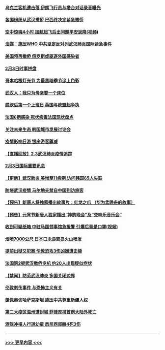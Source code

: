 #### [乌克兰客机遭击落 伊朗飞行员与塔台对话录音曝光](../pages/prog202/a102768645.md?t=02041311) 
#### [各国纷纷从武汉撤侨 巴西终决定紧急撤侨](../pages/prog202/a102768630.md?t=02041311) 
#### [空中惊魂4小时 加航起飞后出问题平安返降(视频)](../pages/prog202/a102768601.md?t=02041311) 
#### [法媒：施压WHO 中共坚定反对列武汉肺炎国际紧急事件](../pages/prog202/a102768584.md?t=02041311) 
#### [美国将再撤侨 俄罗斯或驱逐外国感染者](../pages/prog202/a102768247.md?t=02041311) 
#### [2月3日时事拼盘](../pages/prog202/a102768402.md?t=02041311) 
#### [哥本哈根灯光节 为最黑暗季节涂上色彩](../pages/prog202/a102768369.md?t=02041311) 
#### [武汉人：我只为母亲要一个床位](../pages/prog202/a102768250.md?t=02041311) 
#### [脱欧后第一个上班日 英国与欧盟起争执](../pages/prog202/a102768252.md?t=02041311) 
#### [法国6例感染 冠状病毒法国现状盘点](../pages/prog202/a102768157.md?t=02041311) 
#### [关注未来生态 韩国城市发展讨论会](../pages/prog202/a102768153.md?t=02041311) 
#### [疫情影响日游 银座游客骤减](../pages/prog202/a102768160.md?t=02041311) 
#### [【直播回放】2.3武汉肺炎疫情追踪](../pages/prog202/a102768128.md?t=02041311) 
#### [2月3日国际重要讯息](../pages/prog202/a102767896.md?t=02041311) 
#### [【更新】武汉肺炎 美增至11病例 访问韩国65人失联](../pages/prog202/a102758911.md?t=02041311) 
#### [防堵武汉疫情 马尔地夫禁自中国到访旅客](../pages/prog202/a102767847.md?t=02041311) 
#### [【预告】新唐人将独家播出故事片：红龙之爪 （华为孟晚舟的故事）](../pages/prog202/a102767728.md?t=02041311) 
#### [【预告】元宵节新唐人独家播出“神韵晚会”及“交响乐音乐会”](../pages/prog202/a102767674.md?t=02041311) 
#### [收到可疑纸箱 中驻马国领事馆急报警 引爆后竟是口罩(视频)](../pages/prog202/a102767695.md?t=02041311) 
#### [烟喷7000公尺 日本口永良部岛火山喷发](../pages/prog202/a102767687.md?t=02041311) 
#### [提前出狱又犯案 伦敦恐攻3伤凶嫌遭击毙](../pages/prog202/a102767635.md?t=02041311) 
#### [法国第2架武汉撤侨专机 约20人出现疑似症状](../pages/prog202/a102767617.md?t=02041311) 
#### [【禁闻】防范武汉肺炎  多国关闭边界](../pages/prog202/a102767542.md?t=02041311) 
#### [伦敦刺伤事件 与恐怖主义有关](../pages/prog202/a102767509.md?t=02041311) 
#### [蓬佩奥访哈萨克斯坦 施压中共尊重新疆人权](../pages/prog202/a102767395.md?t=02041311) 
#### [第二大疫区温州遭封城 菲律宾报首例大陆外死亡](../pages/prog202/a102767388.md?t=02041311) 
#### [酒驾冲撞人行道幼童 悉尼西郊酿4死3伤](../pages/prog202/a102767238.md?t=02041311) 

----
#### [ >>> 更早内容 <<< ](../indexes/prog202-earlier.md)
